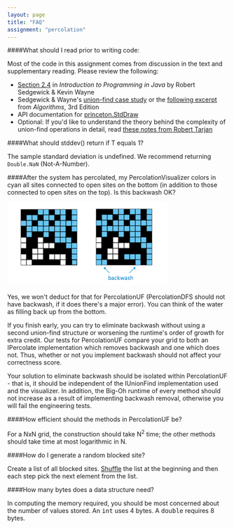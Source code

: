 ```yaml
---
layout: page
title: "FAQ"
assignment: "percolation"
---
```


####What should I read prior to writing code: 

Most of the code in this assignment comes from discussion in the text and supplementary reading. Please review the following:
<ul>
<li> <a href="http://introcs.cs.princeton.edu/24percolation/">Section 2.4</a> in <em>Introduction to Programming in Java</em> by Robert Sedgewick & Kevin Wayne</li>

<li>Sedgewick & Wayne's <a href="http://algs4.cs.princeton.edu/15uf/">union-find case study</a> or the <a href="http://www.cs.princeton.edu/courses/archive/fall09/cos226/handouts/Algs3Ch1.pdf">following excerpt</a> from <em>Algorithms</em>, 3rd Edition</li>

<li> API documentation for <a href="http://introcs.cs.princeton.edu/java/stdlib/javadoc/StdDraw.html">princeton.StdDraw</a>

<li> Optional: If you'd like to understand the theory behind the complexity of union-find operations in detail, read <a href="http://www.cs.princeton.edu/courses/archive/fall10/cos226/precepts/15UnionFind-Tarjan.pdf">these notes from Robert Tarjan</a>
</ul>

####What should stddev() return if T equals 1? 

The sample standard deviation is undefined. We recommend returning <code>Double.NaN</code> (Not-A-Number).

####After the system has percolated, my PercolationVisualizer colors in cyan all sites connected to open sites on the bottom (in addition to those connected to open sites on the top). Is this backwash OK? 

<img src="img/percolation-backwash.png">

Yes, we won't deduct for that for PercolationUF (PercolationDFS should not have backwash, if it does there's a major error). You can think of the water as filling back up from the bottom. 

If you finish early, you can try to eliminate backwash without using a second union-find structure or worsening the runtime's order of growth for extra credit.  Our tests for PercolationUF compare your grid to both an IPercolate implementation which removes backwash and one which does not. Thus, whether or not you implement backwash should not affect your correctness score.

Your solution to eliminate backwash should be isolated within PercolationUF - that is, it should be independent of the IUnionFind implementation used and the visualizer. In addition, the Big-Oh runtime of every method should not increase as a result of implementing backwash removal, otherwise you will fail the engineering tests.

####How efficient should the methods in PercolationUF be?

For a NxN grid, the construction should take N<sup>2</sup> time; the other methods should take time at most logarithmic in N.

####How do I generate a random blocked site? 

Create a list of all blocked sites. [Shuffle](http://docs.oracle.com/javase/8/docs/api/java/util/Collections.html#shuffle-java.util.List-java.util.Random-) the list at the beginning and then each step pick the next element from the list.

####How many bytes does a data structure need?

In
computing the memory required, you should be most concerned about the
number of values stored. 
An <tt>int</tt> uses 4 bytes. A <tt>double</tt> requires 8 bytes. 
